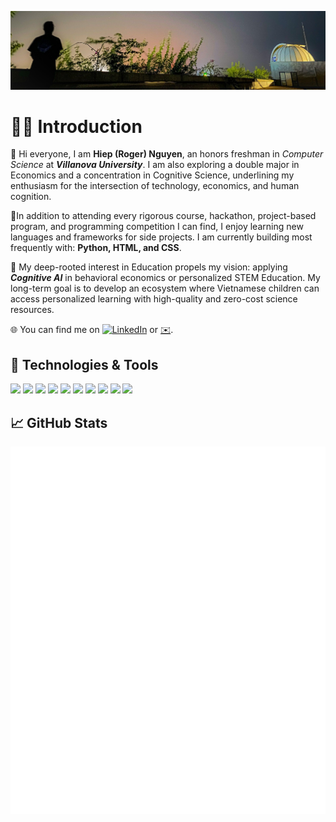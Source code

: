 [![Header](https://github.com/hiepnguyenduc2005/hiepnguyenduc2005/blob/main/profile.jpg "Header")](https://hiepnguyenduc2005.github.io/)

# 👨‍🎓 Introduction
👋 Hi everyone, I am **Hiep (Roger) Nguyen**, an honors freshman in *Computer Science* at  ***Villanova University***. I am also exploring a double major in Economics and a concentration in Cognitive Science, underlining my enthusiasm for the intersection of technology, economics, and human cognition.

🌱In addition to attending every rigorous course, hackathon, project-based program, and programming competition I can find, I enjoy learning new languages and frameworks for side projects. I am currently building most frequently with: **Python, HTML, and CSS**. 

💞️ My deep-rooted interest in Education propels my vision: applying ***Cognitive AI*** in behavioral economics or personalized STEM Education. My long-term goal is to develop an ecosystem where Vietnamese children can access personalized learning with high-quality and zero-cost science resources.

🌐 You can find me on [![LinkedIn][1.1]][1] or [✉️](mailto:hiepnguyenduc2005@gmail.com).

## 🔧 Technologies & Tools
![](https://img.shields.io/badge/OS-Window-informational?style=flat&logo=windows&logoColor=white&color=2bbc8a)
![](https://img.shields.io/badge/Editor-VSCode-informational?style=flat&logo=visualstudiocode&logoColor=white&color=2bbc8a)
![](https://img.shields.io/badge/Editor-Jupyter-informational?style=flat&logo=jupyter&logoColor=white&color=2bbc8a)
![](https://img.shields.io/badge/Code-Python-informational?style=flat&logo=python&logoColor=white&color=2bbc8a)
![](https://img.shields.io/badge/Code-HTML-informational?style=flat&logo=html5&logoColor=white&color=2bbc8a)
![](https://img.shields.io/badge/Code-CSS-informational?style=flat&logo=css3&logoColor=white&color=2bbc8a)
![](https://img.shields.io/badge/Code-JavaScript-informational?style=flat&logo=javascript&logoColor=white&color=2bbc8a)
![](https://img.shields.io/badge/Code-Kotlin-informational?style=flat&logo=kotlin&logoColor=white&color=2bbc8a)
![](https://img.shields.io/badge/Tools-SQLite-informational?style=flat&logo=sqlite&logoColor=white&color=2bbc8a)
![](https://img.shields.io/badge/Tools-Flask-informational?style=flat&logo=flask&logoColor=white&color=2bbc8a)

## 📈 GitHub Stats
<a href="https://github.com/hiepnguyenduc2005/hiepnguyenduc2005/">
  <img align="center" src="https://github.com/hiepnguyenduc2005/github-stats/blob/master/generated/overview.svg#gh-dark-mode-only" alt="Roger's GitHub Stats"/>
</a>
<a href="https://github.com/hiepnguyenduc2005/hiepnguyenduc2005/">
  <img align="center" src="https://github.com/hiepnguyenduc2005/github-stats/blob/master/generated/languages.svg#gh-dark-mode-only" alt="Roger's GitHub Stats" />
</a>

<!-- links to social media icons -->

[1.1]: https://raw.githubusercontent.com/MartinHeinz/MartinHeinz/master/linkedin-3-16.png

<!-- links to your social media accounts -->

[1]: https://www.linkedin.com/in/hiepnguyen-ams/


<!---
hiepnguyenduc2005/hiepnguyenduc2005 is a ✨ special ✨ repository because its `README.md` (this file) appears on your GitHub profile.
You can click the Preview link to take a look at your changes.
--->
